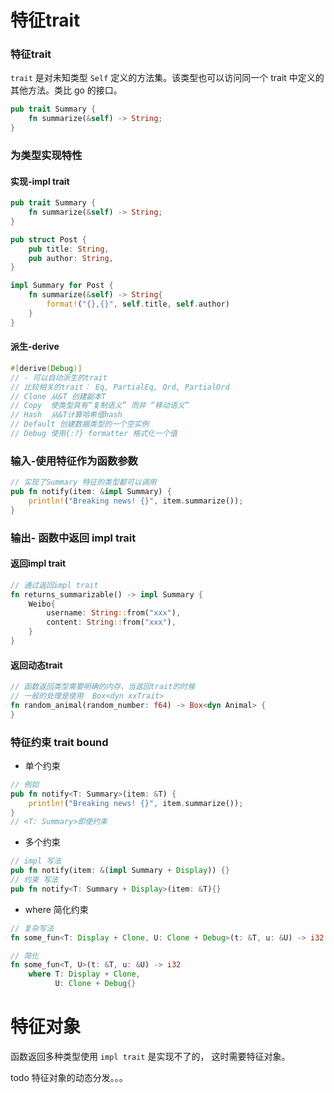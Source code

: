 # 特征trait 

### 特征trait

`trait` 是对未知类型 `Self` 定义的方法集。该类型也可以访问同一个 trait 中定义的 其他方法。类比 go 的接口。

```rust
pub trait Summary {
    fn summarize(&self) -> String;
}
```

###  为类型实现特性 

####  实现-impl trait

```rust
pub trait Summary {
    fn summarize(&self) -> String;
}

pub struct Post {
    pub title: String,
    pub author: String,
}

impl Summary for Post {
    fn summarize(&self) -> String{
        format!("{},{}", self.title, self.author)
    }
}
```

#### 派生-derive

```rust
#[derive(Debug)]
// - 可以自动派生的trait
// 比较相关的trait： Eq, PartialEq, Ord, PartialOrd
// Clone 从&T 创建副本T
// Copy  使类型具有“复制语义” 而非 “移动语义”
// Hash  从&T计算哈希值hash
// Default 创建数据类型的一个空实例
// Debug 使用{:?} formatter 格式化一个值
```

### 输入-使用特征作为函数参数

```rust
// 实现了Summary 特征的类型都可以调用
pub fn notify(item: &impl Summary) {
    println!("Breaking news! {}", item.summarize());
}
```

### 输出- 函数中返回 impl trait

####  返回impl trait

```rust
// 通过返回impl trait
fn returns_summarizable() -> impl Summary {
    Weibo{
        username: String::from("xxx"),
        content: String::from("xxx"),
    }
}
```

#### 返回动态trait

```rust
// 函数返回类型需要明确的内存，当返回trait的时候
// 一般的处理是使用  Box<dyn xxTrait>
fn random_animal(random_number: f64) -> Box<dyn Animal> {
}
```

### 特征约束 trait bound

- 单个约束

```rust
// 例如
pub fn notify<T: Summary>(item: &T) {
    println!("Breaking news! {}", item.summarize());
}
// <T: Summary>即使约束
```

- 多个约束

```rust
// impl 写法
pub fn notify(item: &(impl Summary + Display)) {}
// 约束 写法
pub fn notify<T: Summary + Display>(item: &T){}
```

- where 简化约束

```rust
// 复杂写法
fn some_fun<T: Display + Clone, U: Clone + Debug>(t: &T, u: &U) -> i32 {}

// 简化
fn some_fun<T, U>(t: &T, u: &U) -> i32 
	where T: Display + Clone,
		  U: Clone + Debug{}
```

# 特征对象

函数返回多种类型使用 `impl trait` 是实现不了的， 这时需要特征对象。

todo  特征对象的动态分发。。。
